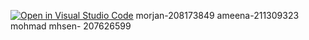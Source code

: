[![Open in Visual Studio Code](https://classroom.github.com/assets/open-in-vscode-718a45dd9cf7e7f842a935f5ebbe5719a5e09af4491e668f4dbf3b35d5cca122.svg)](https://classroom.github.com/online_ide?assignment_repo_id=11196504&assignment_repo_type=AssignmentRepo)
morjan-208173849
ameena-211309323
mohmad mhsen- 207626599

